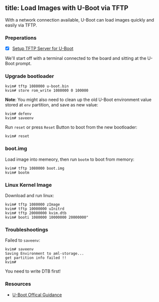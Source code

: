 title: Load Images with U-Boot via TFTP
---

With a network connection available, U-Boot can load images quickly and easily via TFTP.

### Preperations
- [x] [Setup TFTP Server for U-Boot](/vim/SetupTFTPServer.html)

We'll start off with a terminal connected to the board and sitting at the U-Boot prompt.



### Upgrade bootloader

```
kvim# tftp 1080000 u-boot.bin
kvim# store rom_write 1080000 0 100000
```

**Note**: You might also need to clean up the old U-Boot environment value stored at `env` partition, and save as new value:
```
kvim# defenv
kvim# saveenv
```

Run `reset` or press `Reset` Button to boot from the new bootloader:
```
kvim# reset
```

### boot.img
Load image into memeory, then run `bootm` to boot from memory:
```
kvim# tftp 1080000 boot.img
kvim# bootm
```

### Linux Kernel Image
Download and run linux:
```
kvim# tftp 1080000 zImage
kvim# tftp 10000000 uInitrd
kvim# tftp 20000000 kvim.dtb 
kvim# booti 1080000 10000000 20000000"
```
### Troubleshootings
Failed to `saveenv`:
```
kvim# saveenv
Saving Environment to aml-storage...
get partition info failed !!
kvim#
```

You need to write DTB first!
### Resources
* [U-Boot Offical Guidance](http://www.denx.de/wiki/view/DULG/UBoot)
